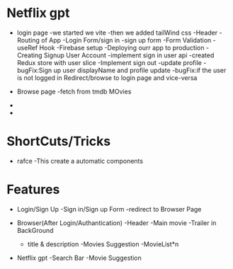 # Netflix gpt
- login page
-we started we vite
-then we added tailWind css
-Header
-Routing of App
-Login Form/sign in
-sign up form
-Form Validation
-useRef Hook
-Firebase setup
-Deploying ourr app to production
-Creating Signup User Account
-implement sign in user api
-created Redux store with user slice
-Implement sign out
-update profile
-bugFix:Sign up user displayName and profile update
-bugFix:if the user is not logged in Redirect/browse to login page and vice-versa

- Browse page
-fetch from tmdb MOvies

-

-

# ShortCuts/Tricks

- rafce -This create a automatic components

# Features

- Login/Sign Up
  -Sign in/Sign up Form
  -redirect to Browser Page

- Browser(After Login/Authantication)
  -Header
  -Main movie
  -Trailer in BackGround

  - title & description
    -Movies Suggestion
    -MovieList\*n

- Netflix gpt
  -Search Bar
  -Movie Suggestion
